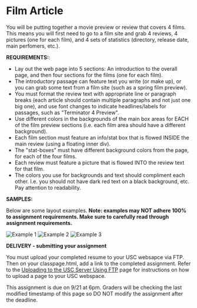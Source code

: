 Film Article
============

You will be putting together a movie preview or review that covers 4 films. This means you will first need to go to a film site and grab 4 reviews, 4 pictures (one for each film), and 4 sets of statistics (directory, release date, main perfomers, etc.).

**REQUIREMENTS:**:

* Lay out the web page into 5 sections: An introduction to the overall page, and then four sections for the films (one for each film).
* The introductory passage can feature text you write (or make up), or you can grab some text from a film site (such as a spring film preview).
* You must format the review text with appropriate line or paragraph breaks (each article should contain multiple paragraphs and not just one big one), and use font changes to indicate headlines/labels for passages, such as "Terminator 4 Preview".
* Use different colors in the backgrounds of the main box areas for EACH of the film preview sections (i.e. each film area should have a different background).
* Each film section must feature an info/stat box that is flowed INSIDE the main review (using a floating inner div).
* The "stat-boxes" must have different background colors from the page, for each of the four films. 
* Each review must feature a picture that is flowed INTO the review text for that film.
* The colors you use for backgrounds and text should compliment each other. I.e. you should not have dark red text on a black background, etc. Pay attention to readability.

**SAMPLES:**

Below are some layout examples. __Note: examples may NOT adhere 100% to assignment requirements. Make sure to carefully read through assignment requirements.__

![Example 1](http://itpwebdev.herokuapp.com/images/film_example.gif)
![Example 2](http://itpwebdev.herokuapp.com/images/film_example2.gif)
![Example 3](http://itpwebdev.herokuapp.com/images/film_example3.gif)

**DELIVERY - submitting your assignment**

You must upload your completed resume to your USC websapce via FTP. Then on your classpage.html, add a link to the completed assignment. Refer to the [Uploading to the USC Server Using FTP](/#/104/notes/ftp) page for instructions on how to upload a page to your USC webspace. 

This assignment is due on 9/21 at 6pm. Graders will be checking the last modified timestamp of this page so DO NOT modify the assignment after the deadline.